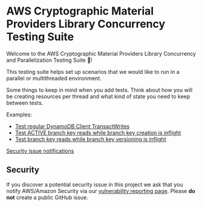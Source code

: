 [//]: # "Copyright Amazon.com Inc. or its affiliates. All Rights Reserved."
[//]: # "SPDX-License-Identifier: CC-BY-SA-4.0"

# AWS Cryptographic Material Providers Library Concurrency Testing Suite

Welcome to the AWS Cryptographic Material Providers Library Concurrency and Parallelization
Testing Suite 🎉!

This testing suite helps set up scenarios that we would like to run in a parallel or multithreaded environment.

Some things to keep in mind when you add tests. Think about how you will be creating resources per
thread and what kind of state you need to keep between tests.

Examples:

- [Test regular DynamoDB Client TransactWrites](./ConcurrentConditionCheckWriteTest.java)
- [Test ACTIVE branch key reads while branch key creation is inflight](./StorageWriteReadConcurrencyTests.java)
- [Test branch key reads while branch key versioning is inflight](./StorageVersionReadConcurrencyTests.java)

[Security issue notifications](./CONTRIBUTING.md#security-issue-notifications)

## Security

If you discover a potential security issue in this project
we ask that you notify AWS/Amazon Security via our
[vulnerability reporting page](http://aws.amazon.com/security/vulnerability-reporting/).
Please **do not** create a public GitHub issue.
